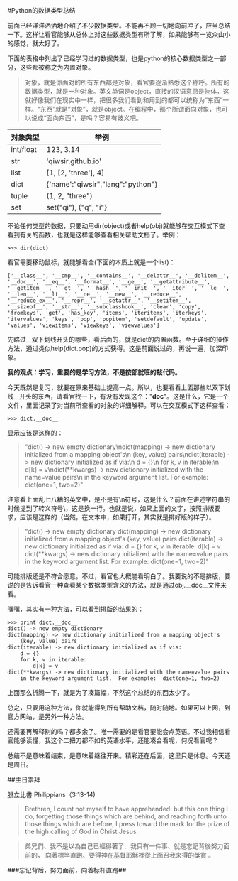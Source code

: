 #Python的数据类型总结

前面已经洋洋洒洒地介绍了不少数据类型。不能再不顾一切地向前冲了，应当总结一下。这样让看官能够从总体上对这些数据类型有所了解，如果能够有一览众山小的感觉，就太好了。

下面的表格中列出了已经学习过的数据类型，也是python的核心数据类型之一部分，这些都被称之为内置对象。

>对象，就是你面对的所有东西都是对象，看官要逐渐熟悉这个称呼。所有的数据类型，就是一种对象。英文单词是object，直接的汉语意思是物体，这就好像我们在现实中一样，把很多我们看到和用到的都可以统称为“东西”一样。“东西”就是“对象”，就是object。在编程中，那个所谓面向对象，也可以说成“面向东西”，是吗？容易有歧义吧。

| 对象类型 | 举例 |
|----------|------|
| int/float | 123, 3.14 |
| str | 'qiwsir.github.io'|
| list | [1, [2, 'three'], 4] |
| dict | {'name':"qiwsir","lang":"python"} |
| tuple | (1, 2, "three") |
| set | set("qi"), {"q", "i"}|

不论任何类型的数据，只要动用dir(object)或者help(obj)就能够在交互模式下查看到有关的函数，也就是这样能够查看相关帮助文档了。举例：

    >>> dir(dict)

看官需要移动鼠标，就能够看全(下面的本质上就是一个list)：

    ['__class__', '__cmp__', '__contains__', '__delattr__', '__delitem__', '__doc__', '__eq__', '__format__', '__ge__', '__getattribute__', '__getitem__', '__gt__', '__hash__', '__init__', '__iter__', '__le__', '__len__', '__lt__', '__ne__', '__new__', '__reduce__', '__reduce_ex__', '__repr__', '__setattr__', '__setitem__', '__sizeof__', '__str__', '__subclasshook__', 'clear', 'copy', 'fromkeys', 'get', 'has_key', 'items', 'iteritems', 'iterkeys', 'itervalues', 'keys', 'pop', 'popitem', 'setdefault', 'update', 'values', 'viewitems', 'viewkeys', 'viewvalues']

先略过__双下划线开头的哪些，看后面的，就是dict的内置函数。至于详细的操作方法，通过类似help(dict.pop)的方式获得。这是前面说过的，再说一遍，加深印象。

**我的观点：学习，重要的是学习方法，不是按部就班的敲代码。**

今天既然是复习，就要在原来基础上提高一点。所以，也要看看上面那些以双下划线__开头的东西，请看官找一下，有没有发现这个："__doc__"。这是什么，它是一个文件，里面记录了对当前所查看的对象的详细解释。可以在交互模式下这样查看：

    >>> dict.__doc__

显示应该是这样的：

>"dict() -> new empty dictionary\ndict(mapping) -> new dictionary initialized from a mapping object's\n    (key, value) pairs\ndict(iterable) -> new dictionary initialized as if via:\n    d = {}\n    for k, v in iterable:\n        d[k] = v\ndict(**kwargs) -> new dictionary initialized with the name=value pairs\n    in the keyword argument list.  For example:  dict(one=1, two=2)"

注意看上面乱七八糟的英文中，是不是有\n符号，这是什么？前面在讲述字符串的时候提到了转义符号\，这是换一行。也就是说，如果上面的文字，按照排版要求，应该是这样的（当然，在文本中，如果打开，其实就是排好版的样子）。

>"dict() -> new empty dictionary
>dict(mapping) -> new dictionary initialized from a mapping object's
>    (key, value) pairs
>dict(iterable) -> new dictionary initialized as if via:
>    d = {}
>    for k, v in iterable:
>        d[k] = v
>    dict(**kwargs) -> new dictionary initialized with the name=value pairs
>    in the keyword argument list.  For example:  dict(one=1, two=2)"

可能排版还是不符合愿意。不过，看官也大概能看明白了。我要说的不是排版，要说的是告诉看官一种查看某个数据类型含义的方法，就是通过obj.__doc__文件来看。

嘿嘿，其实有一种方法，可以看到排版的结果的：

    >>> print dict.__doc__
    dict() -> new empty dictionary
    dict(mapping) -> new dictionary initialized from a mapping object's
        (key, value) pairs
    dict(iterable) -> new dictionary initialized as if via:
        d = {}
        for k, v in iterable:
            d[k] = v
    dict(**kwargs) -> new dictionary initialized with the name=value pairs
        in the keyword argument list.  For example:  dict(one=1, two=2)

上面那么折腾一下，就是为了凑篇幅，不然这个总结的东西太少了。

总之，只要用这种方法，你就能得到所有帮助文档，随时随地。如果可以上网，到官方网站，是另外一种方法。

还需要再解释别的吗？都多余了。唯一需要的是看官要能会点英语。不过我相信看官能够读懂，我这个二把刀都不如的英语水平，还能凑合看呢，何况看官呢？

总结不是意味着结束，是意味着继往开来。精彩还在后面，这里只是休息。今天还是周日。

##主日崇拜

腓立比書 Philippians（3:13-14)

>Brethren, I count not myself to have apprehended: but this one thing I do, forgetting those things which are behind, and reaching forth unto those things which are before,
>I press toward the mark for the prize of the high calling of God in Christ Jesus.

>弟兄們、我不是以為自己已經得著了．我只有一件事、就是忘記背後努力面前的，
>向著標竿直跑、要得神在基督耶穌裡從上面召我來得的獎賞 。

###忘记背后，努力面前，向着标杆直跑##
